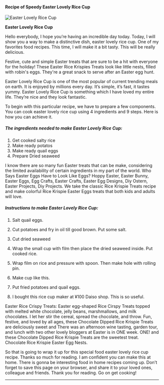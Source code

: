             

#### Recipe of Speedy Easter Lovely Rice Cup

![Easter Lovely Rice Cup](https://img-global.cpcdn.com/recipes/920cd7ee1b02c681/751x532cq70/easter-lovely-rice-cup-recipe-main-photo.jpg)

**Easter Lovely Rice Cup**

Hello everybody, I hope you’re having an incredible day today. Today, I will show you a way to make a distinctive dish, easter lovely rice cup. One of my favorites food recipes. This time, I will make it a bit tasty. This will be really delicious.

Festive, cute and simple Easter treats that are sure to be a hit with everyone for the holiday! These Easter Rice Krispies Treats look like little nests, filled with robin's eggs. They're a great snack to serve after an Easter egg hunt.

Easter Lovely Rice Cup is one of the most popular of current trending meals on earth. It is enjoyed by millions every day. It’s simple, it’s fast, it tastes yummy. Easter Lovely Rice Cup is something which I have loved my entire life. They’re nice and they look fantastic.

To begin with this particular recipe, we have to prepare a few components. You can cook easter lovely rice cup using 4 ingredients and 9 steps. Here is how you can achieve it.

##### The ingredients needed to make Easter Lovely Rice Cup:

1.  Get cooked salty rice
2.  Make ready potatos
3.  Make ready quail eggs
4.  Prepare Dried seaweed

I know there are so many fun Easter treats that can be make, considering the limited availability of certain ingredients in my part of the world. Who Says Easter Eggs Have to Look Like Eggs? Hoppy Easter, Easter Bunny, Easter Eggs, Egg Crafts, Easter Crafts, Easter Egg Designs, Diy Ostern, Easter Projects, Diy Projects. We take the classic Rice Krispie Treats recipe and make colorful Rice Krispie Easter Eggs treats that both kids and adults will love.

##### Instructions to make Easter Lovely Rice Cup:

1.  Salt quail eggs.
2.  Cut potatoes and fry in oil till good brown. Put some salt.
3.  Cut dried seaweed
4.  Wrap the small cup with film then place the dried seaweed inside. Put cooked rice.
5.  Wrap film on rice and pressure with spoon. Then make hole with rolling pin.
6.  Make cup like this.
7.  Put fried potatoes and quail eggs.

9.  I bought this rice cup maker at ¥100 Daiso shop. This is so useful.

Easter Rice Crispy Treats: Easter egg-shaped Rice Cirspy Treats topped with melted white chocolate, jelly beans, marshmallows, and milk chocolates. I let her stir the cereal, spread the chocolate, and throw. Fun, festive, and loved by all ages, these Chocolate Dipped Rice Krispie Treats are deliciously sweet and There was an afternoon wine tasting, garden tour, and lunch with two other lovely bloggers at Easter is in ONE week. ONE! and these Chocolate Dipped Rice Krispie Treats are the sweetest treat. Chocolate Rice Krispie Easter Egg Nests.

So that is going to wrap it up for this special food easter lovely rice cup recipe. Thanks so much for reading. I am confident you can make this at home. There is gonna be interesting food in home recipes coming up. Don’t forget to save this page on your browser, and share it to your loved ones, colleague and friends. Thank you for reading. Go on get cooking!

* * *